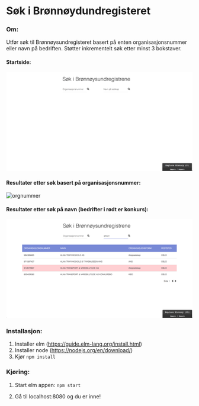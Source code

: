 # Søk i Brønnøydundregisteret


### Om:
Utfør søk til Brønnøysundregisteret basert på enten organisasjonsnummer eller navn på bedriften. Støtter inkrementelt søk etter minst 3 bokstaver. 

#### Startside:
![startside](https://raw.githubusercontent.com/aaalvik/bedriftsok/master/frontend/static/screenshots/start-view.png)

#### Resultater etter søk basert på organisasjonsnummer:
![orgnummer](https://raw.githubusercontent.com/aaalvik/bedriftsok/master/frontend/static/screenshots/orgnummer-view.png)

#### Resultater etter søk på navn (bedrifter i rødt er konkurs):
![bedriftsnavn](https://raw.githubusercontent.com/aaalvik/bedriftsok/master/frontend/static/screenshots/bankrupt-view.png)


### Installasjon:
1. Installer elm (https://guide.elm-lang.org/install.html)
2. Installer node (https://nodejs.org/en/download/)
3. Kjør ```npm install```

### Kjøring: 
1. Start elm appen:
```npm start```

2. Gå til localhost:8080 og du er inne!
